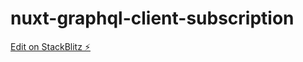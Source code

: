 # nuxt-graphql-client-subscription

[Edit on StackBlitz ⚡️](https://stackblitz.com/edit/github-umjp1w-uhmfeu)